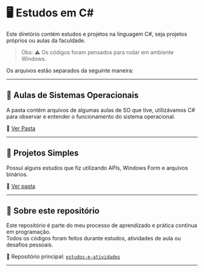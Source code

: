 # 🖥️ Estudos em C#

Este diretório contém estudos e projetos na linguagem C#, seja projetos próprios ou aulas da faculdade.

>Obs: ⚠ Os códigos foram pensados para rodar em ambiente Windows.

Os arquivos estão separados da seguinte maneira:

---

## 📙 Aulas de Sistemas Operacionais

A pasta contém arquivos de algumas aulas de SO que tive, utilizávamos C# para observar e entender o funcionamento do sistema operacional.

📁 [Ver Pasta]("./aulas-SO")

---

## 🧪 Projetos Simples

Possuí alguns estudos que fiz utilizando APIs, Windows Form e arquivos binários.

📁 [Ver pasta](./projetos-simples)

--- 

## 📝 Sobre este repositório

Este repositório é parte do meu processo de aprendizado e prática contínua em programação.  
Todos os códigos foram feitos durante estudos, atividades de aula ou desafios pessoais.

📌 Repositório principal: [`estudos-e-atividades`](https://github.com/Guh-Santosz/estudos-e-atividades)

---
